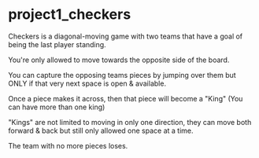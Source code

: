 # project1_checkers


Checkers is a diagonal-moving game with two teams that have a goal of being the last player standing.


You're only allowed to move towards the opposite side of the board. 


You can capture the opposing teams pieces by jumping over them but ONLY if that very next space is open & available.


Once a piece makes it across, then that piece will become a "King" (You can have more than one king)


"Kings" are not limited to moving in only one direction, they can move both forward & back but still only allowed one space at a time.


The team with no more pieces loses.

